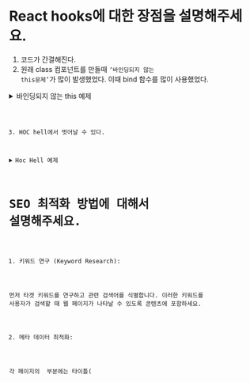 # React hooks에 대한 장점을 설명해주세요.

1. 코드가 간결해진다. 
2. 원래 class 컴포넌트를 만들때 <code>‘바인딩되지 않는 this문제’</code>가 많이 발생했었다. 이때 bind 함수를 많이 사용했었다.
<details>
  <summary>바인딩되지 않는 this 예제</summary>
<code>바인딩되지 않는 this 문제</code>는 주로 클래스 컴포넌트에서 이벤트 핸들러 함수를 다룰 때 발생할 수 있다.

```typescript
import React from 'react';

class MyComponent extends React.Component {
  constructor(props) {
    super(props);

    // 이벤트 핸들러 함수에 대한 수동 바인딩
    this.handleClick = this.handleClick.bind(this);

    this.state = {
      count: 0
    };
  }

  handleClick() {
    // 이벤트 핸들러 함수에서 this를 사용
    this.setState({ count: this.state.count + 1 });
  }

  render() {
    return (
      <div>
        <p>Count: {this.state.count}</p>
        {/* 이벤트 핸들러 함수를 전달할 때 주의가 필요 */}
        <button onClick={this.handleClick}>Increment</button>
      </div>
    );
  }
}

export default MyComponent;
```

의 코드에서 <code>handleClick</code> 메서드를 호출하는 부분에서는 <code>this</code>가 올바르게 참조되기 위해 수동으로 바인딩을 해주어야 한다. 
그렇지 않으면 <code>this.setState</code>에서 <code>this는 <code>undefined</code>가 되어 오류가 발생할 것이다.

</details>

3. HOC hell에서 벗어날 수 있다.

<details>
  <summary>Hoc Hell 예제</summary>

```typescript
import React from 'react';

// Higher Order Component 1
const withLogging = (WrappedComponent) => {
  class WithLogging extends React.Component {
    componentDidMount() {
      console.log('Component is mounted');
    }

    render() {
      return <WrappedComponent {...this.props} />;
    }
  }

  return WithLogging;
};

// Higher Order Component 2
const withAuthentication = (WrappedComponent) => {
  class WithAuthentication extends React.Component {
    render() {
      if (this.props.isAuthenticated) {
        return <WrappedComponent {...this.props} />;
      } else {
        return <p>Please log in to view this component.</p>;
      }
    }
  }

  return WithAuthentication;
};

// Original Component
class MyComponent extends React.Component {
  render() {
    return <div>My Component</div>;
  }
}

// HOC hell: 중첩된 고차 컴포넌트
const EnhancedComponent = withAuthentication(withLogging(MyComponent));

// 사용 예시
const App = () => {
  return <EnhancedComponent isAuthenticated={true} />;
};
```

</details>

# SEO 최적화 방법에 대해서 설명해주세요.

1. 키워드 연구 (Keyword Research):

먼저 타겟 키워드를 연구하고 관련 검색어를 식별합니다. 이러한 키워드를 사용자가 검색할 때 웹 페이지가 나타날 수 있도록 콘텐츠에 포함하세요.

2. 메타 데이터 최적화:

각 페이지의 <head> 부분에는 타이틀(<title>)과 메타 설명(<meta name="description">)을 최적화해야 한다.
Next.js에서는 <code>next/head</code> 모듈을 사용하여 페이지별로 메타 데이터를 설정할 수 있습니다.

3. Open Graph 사용

Open Graph는 페이스북에서 개발한 메타 데이터 프로토콜로, 웹 페이지를 소셜 미디어 플랫폼에서 더 잘 표시하고 공유할 수 있도록 도와준다. 
"og" 태그는 주로 페이스북, Twitter, LinkedIn 등의 소셜 미디어 플랫폼에서 공유될 때 페이지의 미리보기 정보를 정의하는 데 사용된다.

일반적으로 "og" 태그는 다음과 같은 메타 데이터를 포함할 수 있다.

- og:title: 페이지의 제목
- og:description: 페이지에 대한 간단한 설명
- og:image: 페이지와 관련된 이미지 URL
- og:url: 페이지의 URL
- og:type: 페이지의 유형 (웹사이트, 기사, 제품 등)
- og:locale: 페이지의 언어 및 지역 설정

4. 속도 최적화:

웹 페이지 로딩 속도를 최적화하고 빠르게 로드되도록 한다. 이미지 최적화, 브라우저 캐싱, 코드 분할 등을 사용할 수 있다.

5. XML, RSS 사용 

Next.js에서 XML 사이트맵을 생성하여 검색 엔진이 사이트의 페이지를 쉽게 색인화할 수 있도록 한다. rss도 사용한다. 


# 브라우저는 JSX 파일을 읽을 수 있나요?

리액트에서 사용하는 JSX 코드 형식은 브라우저에서 읽을 수 없다. JS의 확장 문법인 JSX는 브라우저에서 실행하기 전에 코드가 번들링되는 과정에서 바벨을 사용하여 일반 JS 형태의 코드로 변환되는 과정이 존재한다. 다만, 개발자의 입장에서 HTML처럼 작성할 수 있어 편하다는 장점에서 이를 사용한다.

# JSX 문법의 특징과 준수사항을 몇 개 알려준다면?

- 컴포넌트에 여러 요소가 있다면 반드시 부모 요소 하나가 감싸는 형태여야 한다.

```tsx
function App() {
	return (
		<div>
        		<h1></h1>
        		<h2></h2>
        	</div>
	)
}
```

이렇게 감싸는 이유는, 리액트가 사용하는 Virtual DOM 방식에서는 컴포넌트 변화를 감지할 때 효율적으로 비교하고자 컴포넌트 내부는 하나의 DOM 트리 구조로 이루어져야 한다는 규칙이 있기 때문이다.

- JSX 내부의 자바스크립트 표현식 내에서 if문을 사용할 수 없어서, 조건 연산자(삼항 연산자)를 사용합니다.
- undefined를 렌더링하지 않아야 한다. 다만 JSX 내부에서의 렌더링은 에러가 나지 않는다.
- 스타일을 지정할 때 카멜 표기법으로 작성해야 한다. ex) className, backgroundColor

# React의 useState는 동기 함수인데 마치 비동기 함수처럼 동작합니다. 그 이유는 무엇인가요?
1. 먼저 useState가 비동기 함수처럼 동작한다는 것은 <code>useState</code>의 결과값이 바로 다음 코드에 반영이 안된다는 것을 의미한다.  좀 더 풀어쓰면 <code>useState</code>는 블로킹되지 않는다. 
2. 그렇다면 <code>await</code> 키워드를 통해서 비동기 함수를 선언해 블로킹 시킬 수 있을까? -> 할 수 없다. 
   실제로 useState의 type declaration의 출력 type을 확인해보면 Promise가 없다. 
   즉, 동기함수이므로 await 키워드를 사용할 수 없다. 
   적황히 말하면 쓸 수는 없지만 의도된 동작은 하지 않는다. 
3. useState는 비동기 함수가 아니라 useState 함수의 호출이 비동기적으로 이루어진다. -> 동기/비동기, 블로킹/논블로킹 참고

### 왜 이러한 현상이 발생하는 가? 
이는 리액트의 리렌더링 원리가 가상돔을 통해 비동기적으로 작동하기 때문이다. 여기서 가상돔이란 실제 돔을 추상화하여 메모리에 유지하는 자료구조이다. 

리액트에서는 state나 props가 변경되면 컴포넌트가 리렌더링된다.
컴포넌트가 리렌더링되면 렌더링 함수가 호출되고, 이때 리액트는 새로운 가상 돔을 생성하여 이전 가상돔과 비교하여 변경된 부분만 실제 돔에 반영한다.
이 과정을 reconciliation(조정)이라고 한다.
리액트의 fiber 아키텍쳐는 reconciliation을 진행할 때 render phase(페이즈)와 commit phase(페이즈)의 두 단계로 나누어 진행한다.
render phase는 가상돔 트리를 순회하면서 변경된 부분을 찾는 과정이고, commit phase는 실제 돔에 변경 사항을 반영하는 과정이다.
실제 돔에 업데이트하는 과정이 만약 동기적으로 진행된다면, 메인 스레드가 차단되거나 응답 지연이 발생해서 렌더링 과정이 지연된다. 이는 UX를 저해하는 요소가 될 수 있다.

### 결론
setState 함수는 동기 함수이지만
setState 함수 호출은 비동기적으로 일어난다.
그래서 상태의 업데이트 결과가 즉각적으로 바로 다음 코드 라인에 반영되지 않는다.

리렌더링이 발생해야 업데이트된 상태 값이 가상돔 트리에 반영된다.

따라서 callBack 함수로 따로 인자값으로 지정하거나 async await를 쓸 수도 없으니 useEffect를 써야한다. 

# 제어 컴포넌트 (controlled component) & 비제어 컴포넌트 (uncontrolled component)

1. 제어 컴포넌트
   제어 컴포넌트는 사용자의 입력을 기반으로 자신의 state를 관리하고 업데이트합니다. React에서는 변경할 수 있는 state가 일반적으로 컴포넌트의 state 속성에 유지되며 setState()에 의해 업데이트됩니다.
   이러한 방식으로 React에 의해 값이 제어되는 입력 폼 엘리먼트를 “제어 컴포넌트 (controlled component)“라고 합니다.

ex)

```typescript
export default function App() {
  const [input, setInput] = useState('');
  const onChange = (e) => {
    setInput(e.target.value);
  };

  return (
    <div className="App">
      <input onChange={onChange} />
    </div>
  );
}
```

보다시피 사용자의 입력을 받는 컴포넌트에 event 객체를 이용해 setState()로 값을 저장하는 방식을 제어 컴포넌트 방식이라 할 수 있다. -> React에 의해 값이 제어되므로 제어 컴포넌트

2. 비제어 컴포펀트
   우리는 바닐라 자바스크립트를 사용할 때 폼을 제출할때 (submit button)을 클릭할 때 요소 내부의 값을 얻어왔다. 비제어 컴포넌트 또한 이와 유사한 방식으로 사용된다.
   비제어 컴포넌트 방식을 사용할 땐, 제어 컴포넌트 방식에서 사용한 setState()를 쓰지 않고 ref를 사용해서 값을 얻는다.

ex)

```typescript
export default function App() {
  const inputRef = useRef(); // ref 사용
  const onClick = () => {
    console.log(inputRef.current.value);
  };

  return (
    <div className="App">
      <input ref={inputRef} />
      <button type="submit" onClick={onClick}>
        전송
      </button>
    </div>
  );
}
```

제어 컴포넌트의 경우 사용자가 입력을 하는 액션을 취할때마다 리렌더링을 발생시키는 반면, 비제어 컴포넌트는 사용자가 직접 트리거 하기 전까지는 리렌더링을 발생시키지도 않고 값을 동기화 시키지도 않는다.

### 왜 ref는 리렌더링을 발생시키지 않을까?

useRef() 는 heap영역에 저장되는 일반적인 자바스크립트 객체이다.
매번 렌더링할 때 동일한 객체를 제공한다. heap에 저장되어 있기 때문에 어플리케이션이 종료되거나 가비지 컬렉팅될 때 까지, 참조할때마다 같은 메모리 값을 가진다고 할 수 있다.
값이 변경되어도 리렌더링이 되지 않는다. 같은 메모리 주소를 갖고있기 때문에 자바스크립트의 === 연산이 항상 true 를 반환한다. 즉 변경사항을 감지할 수 없어서 리렌더링을 하지 않는다는 뜻이다.

| 기능                                   | 제어 컴포넌트 | 비제어 컴포넌트 |
| -------------------------------------- | ------------- | --------------- |
| 일회성 정보 검색 (예: 제출)            | O             | O               |
| 제출 시 값 검증                        | O             | O               |
| 실시간으로 필드값의 유효성 검사        | O             | X               |
| 조건부로 제출 버튼 비활성화 (disabled) | O             | X               |
| 실시간으로 입력 형식 적용하기          | O             | X               |
| 동적 입력                              | O             | X               |

# ReactNode vs JSX.Element vs ReactElement 
<code>ReactNode</code>는 <code>ReactElement</code>를 비롯하여 대부분의 자바스크립트 데이터 타입을 아우르는 범용적인 타입이다. 따라서 어떤 props을 받을 건데, 구체적으로 어떤 타입이 올지 알 수 없거나, 어떠한 타입도 모두 받고 싶다면 <code>ReactNode</code>로 지정해주는 것이 좋다.

```jsx
type ReactNode =
  | ReactElement
  | string
  | number
  | ReactFragment
  | ReactPortal
  | boolean
  | null
  | undefined

type ReactFragment = Iterable<ReactNode>
```

예제) 
```jsx
type BlogProps = {
  profile: React.ReactNode
  introduction: JSX.Element
}

const Blog = ({ profile, introduction }: BlogProps) => {
  return (
    <div>
      {profile}
      {introduction}
    </div>
  )
}

export default Blog

const App = () => {
  return (
    <Blog
      profile={'howdy-mj'}
      introduction={'howdy-mj'} // TS2322: Type 'string' is not assignable to type 'Element'.
    />
  )
}

export default App
```

여기서 profile에는 string을 선언할 수 있지만, introduction은 string이기 때문에 Element 타입에 선언할 수 없다는 에러가 뜬다.

여기서 ReactNode에는 ReactElement만 있다. (JSX.element 가 없다.) 
둘다 <code>React.createElement()</code>의 리턴값인데 무슨 차이점이 있을까 

### React.createElement() 
```jsx
const HowdyMj = () => {
  return <div>howdy-mj</div>
}
```
위와 같이 JSX로 작성된 코드를 자바스크립트로 변환하면 아래와 같이 변한다.
```jsx
const HowdyMj = () => {
  return React.createElement('div', null, 'howdy-mj')
}
```

### ReactElement
<code>ReactElement</code>는 ReactElementType.js에서 flow로 정의되어 있어 쉽게 볼 수 있다.

```jsx
export type ReactElement = {|
  $$typeof: any,
  type: any,
  key: any,
  ref: any,
  props: any,
  // ReactFiber
  _owner: any,

  // __DEV__
  _store: { validated: boolean, ... },
  _self: React$Element<any>,
  _shadowChildren: any,
  _source: Source,
}
```

위에서 이미 본 익숙한 형태의 타입을 볼 수 있다.

```jsx
interface ReactElement<
  P = any,
  T extends string | JSXElementConstructor<any> =
    | string
    | JSXElementConstructor<any>
> {
  type: T
  props: P
  key: Key | null
}

type JSXElementConstructor<P> =
  | ((props: P) => ReactElement<any, any> | null)
  | (new (props: P) => Component<any, any>)

type ComponentType<P = {}> = ComponentClass<P> | FunctionComponent<P>

type Key = string | number
따라서 type이 받는 T 제너릭은 해당 HTML 태그의 타입을 받고, props는 그 외의 컴포넌트가 갖고 있는 속성을 받는다.
```

### JSX.Element
<code>JSX.Element</code>는 ReactElement의 타입과 props를 모두 any로 받아 확장한 인터페이스다. 따라서 더 범용적으로 사용할 수 있다.

```jsx
// Global
declare global {
  namespace JSX {
    interface Element extends React.ReactElement<any, any> {}
  }
}

// React Elements
declare namespace React {
  // ... 생략
}
```
또한 React 관련 타입은 모두 React의 namespace에서 선언되었는데, JSX는 global namespace로 선언되어 있다. 따라서 React 내에서 JSX를 import하지 않아도 바로 사용이 가능하다.

### 정리 
1) ReactNode:

<code>ReactNode</code>은 React 구성 요소(컴포넌트)의 자식 요소(또는 자식 요소의 배열)를 나타내는 타입입니다.
주로 함수 컴포넌트나 클래스 컴포넌트에서 컴포넌트의 자식을 표현할 때 사용
<code>ReactNode</code>은 JSX에서 {...} 중괄호로 둘러싸인 자식 엘리먼트의 배열을 포함할 수 있으며, 이 배열은 컴포넌트 내에서 렌더링된다. 

2) JSX.Element:

<code>JSX.Element</code>는 React 구성 요소가 반환하는 React 엘리먼트(React 컴포넌트의 인스턴스)를 나타난다.
주로 React 컴포넌트 내에서 UI 엘리먼트를 생성하고 반환하는 데 사용된다. 
<code>JSX.Element</code>는 컴포넌트에서 반환된 JSX 코드 블록을 나타낸다.

3) ReactElement:

<code>ReactElement</code>는 React 엘리먼트의 타입과 속성(props)을 나타내는 객체
주로 React 엘리먼트를 프로그래밍 방식으로 생성하고 조작할 때 사용
<code>React.createElement()</code> 함수를 사용하여 <code>ReactElement</code>를 생성할 수 있다.

```jsx
const element = React.createElement('div', { className: 'my-class' }, 'Hello, World!');
```

# 서버 컴포넌트 
서버 컴포넌트를 사용하면 서버에서 렌더링 및 선택적으로 캐시할 수 있는 UI를 작성할 수 있다. 
Next.js에서는 렌더링 작업을 부분별로 분할하여 <code>스트리밍</code> 및 <code>부분 렌더링</code>을 가능하게 하며 총 3개의 렌더링 방법이 있다. -> 추후 서버 렌더링 전략에 대해서 정리 예정 

### 서버 렌더링의 장점 
1. 데이터 가져오기: 서버 구성 요소를 사용하면 데이터 가져오기를 데이터 소스에 가깝게 서버로 이동할 수 있다. 
   이를 통해 렌더링에 필요한 데이터를 가져오는데 걸리는 시간과 클라이언트가 요청해야 하는 양을 줄여 성능을 향상시킬 수 있다.
2. 보안: 토큰 및 API 키와 같은 중요한 데이터 및 로직을 클라이언트에 노출할 위험 없이 서버에 보관할 수 있다.
3. 캐싱(Cashing): 서버에서 렌더링을 수행함으로써 결과를 캐싱하여 이후 요청 및 사용자 간에 재사용할 수 있다. -> 각 요청에 수행되는 렌더링 및 데이터 가져오기 작업의 양을 줄여 성능을 향상시키고 비용을 절감할 수 있다.
4. 번들 크기: 서버 구성 요소를 사용하면 이전에 서버의 클라이언트 자바스크립트 번들 크기에 영향을 주었던 큰 의존성을 유지할 수 있다. 이는 클라이언트가 서버 구성 요소용 자바스크립트를 다운로드, 구문 분석 및 실행할 필요가 없기 때문에 인터넷 속도가 느리거나 덜 강력한 장치를 사용장게 유용하다.
5. 초기 페이지 로드 및 FCP(First Contentful Paint): 서버에서 HTML을 생성하여 사용자가 페이지를 렌더링하는 데 필요한 자바스크립트를 다운로드, 구문 분석 및 싱핼할 때까지 기다리지 않고 페이지를 바로 볼 수 있다.
6. 검색 엔진 최적화 및 소셜 네트워크 공유성: 렌더링된 HTML은 검색 엔진 봇이 페이지를 인덱싱하고 소셜 네트워크 봇이 페이지에 대한 소셜 카드 미리보기를 생성하는 데 사용할 수 있다.
7. 스트리밍: 서버 컴포넌트를 사용하면 렌더링 작업을 청크로 나누어 준비가 되면 클라이언트에 스트리밍할 수 있다. 이렇게 하면 전체 페이지가 서버에서 렌더링될 때까지 기다릴 필요없이 페이지의 일부를 더 일찍 볼 수 있다. 

### 어떻게 서버 컴포넌트는 렌더링되는 가? 
서버에서 Next.js는 React의 API를 사용하여 렌더링을 조정한다.
렌더링 작업은 <code>개별 경로 세그먼트</code>와 <code>Suspense Boundaries</code>에 의해 <code>chunks</code>로 나뉘어 진다. 

각 <code>chunks</code>는 두 단계로 렌더링된다. 

<code>React</code>는 서버 컴포넌트를 <code>RSC Payload(React Server Component Payload)</code>라는 특수한 데이터 형식으로 만든다. 
<code>Next.js</code>는 <code>RSC Payload</code> 및 <code>Client Component Javascript</code> 명령을 사용하여 서버에서 HTML을 렌더링한다. 

그런 다음 클라이언트에서 이걸 받아서 <code>HTML</code>은 경로의 빠른 (상호작용 안되는) 미리보기를 사용되며, 초기 페이지 로드로 사용된다. 
<code>RSC Payload</code>는 <code>Client</code>와 <code>Server Component</code> tree를 재조정하며, DOM을 업데이트한다. 
<code>Javascript instructions</code>는 Client component에 수화(hydration)되며 이제 어플리케이션을 상호작용될 수 있게 한다. 

### RSC(React Server Component Payload)란 먼가요??
<code>RSC Payload</code>는 렌더링된 <code>React Server Components tree</code>의 컴펙트한 <code>binary representation</code>이다. 
<code>Client</code>에서 <code>React</code>가 브라우저 DOM을 업데이트하는 데 사용된다.  
- 다음과 같은 내용을 포함하고 있다. 
1. <code>Server Components</code>의 렌더링된 결과
2. <code>Client Components</code>의 렌더링될 위치 및 Javascript file의 참조 
3. <code>Server Components</code>에서 <code>Client Components</code>로 전달될 Props들 


# SSR의 동작 순서를 알려주세요.
1. 서버에서 특정 페이지에 대한 모든 데이터를 가져온다.
2. 서버는 페이지의 HTML를 렌더링한다.
3. 해당 페이지의 HTML, CSS, JS를 클라이언트로 전송한다.
4. 생성된 HTML,CSS를 이용하여 정적인 화면(인터페이스)을 사용자에게 보여준다.
5. React는 정적인 사용자 인터페이스에 Hydrate하여 Javascript를 내려주어 상호작용할 수 있게 만든다. 

![스크린샷 2023-10-30 오후 10 56 37](https://github.com/in-ch/tech-inverview-study/assets/49556566/d9d41a4c-38d0-4762-9ffe-b35c834ec30a)

이 단계는 순차적이며 블로킹적이다. (완료해야지만 다음 단계가 수행된다.) 

서버는 모든 데이터를 가져온 후에만 페이지에 대한 HTML를 렌더링할 수 있고, 클라이언트에서 리액트는 페이지의 모든 구성 요소에 대한 코드를 다운로드한 후에만 UI에 hydrate를 할 수 있다.

# 컴포넌트란?

<img src="https://i0.wp.com/hanamon.kr/wp-content/uploads/2021/01/%EC%BB%B4%ED%8F%AC%EB%84%8C%ED%8A%B8.png?w=1280&ssl=1" width="300" />

컴포넌트(Component)란 프로그래밍에 있어 재사용이 가능한 각각의 독립된 모듈을 뜻한다.

그림에서 확인 할 수 있듯이 컴포넌트 기반 프로그래밍을 하면 마치 레고 블록처럼 이미 만들어진 컴포넌들을 조합하여 화면을 구성할 수 있다.

웹 컴포넌트는 이러한 컴포넌트 기반 프로그래밍을 웹에서도 적용할 수 있도록 W3C에서 새로 정한 규격이다. 웹 표준을 기반으로 구축되었으며, 최신 부라우저 및 모든 JavaScript 라이브러리, 프레임워크에서도 사용할 수 있다. 따라서 웹 컴포넌트를 이용하여 코드를 작성하면 Vue.js 나 React.js 와 같은 라이브러리, 프레임워크에 의존하지 않고 상호 운용이 가능하게끔 작성할 수 있다.

### 웹 컴포넌트의 규격

- Shadow DOM : DOM과 스타일을 캡슐화하여 메인으로부터 독립적으로 스크립트와 스타일을 처리할 수 있도록 한다.
- Custom Elements : HTML에 새로운 HTML/DOM 요소를 정의할 수 있는 JavaScript API.
- ES Modules : 이전 규격이었던 HTML Import를 대체하여 나온 규격이며, 자바스크립트로 구현하는 모듈 시스템.

출처: [https://hanamon.kr/컴포넌트-component란/](https://hanamon.kr/%EC%BB%B4%ED%8F%AC%EB%84%8C%ED%8A%B8-component%EB%9E%80/)

# 컴포넌트 IoC 패턴이란 
API를 사용하는 이에게 내부적으로 어떻게 동작할지에 대한 권한을 부여하는 매커니즘
한마디로 컴포넌트를 사용하는 개발자에게 컴포넌트의 제어권을 넘겨주는 행위 
늘어나는 요구사항에 유연하게 대처하기 위해 "컴포넌트를 어떻게 사용할까"의 역할을 컴포넌트가 아닌 사용하는 개발자에게 넘겨주는 행위

### 언제 사용할까?
- 여러가지 경우에 사용될 수 있는 재사용 가능한 컴포넌트를 만들고 싶다.
- 사용하기 쉽고 편리한 API를 제공하는 컴포넌트를 만들고 싶다.
- UI와 기능면에서 확장성 있는 컴포넌트를 만들고 싶다.

### 일반적인 컴포넌트 패턴은 무슨 문제가 발생할까?
- 컴포넌트가 책임감이 막중한 컴포넌트가 된다.
- 컴포넌트의 유지보수가 어려워진다.
- 복잡한 API를 가진 컴포넌트가 된다. (사용하기 힘들다…)
- 구현 난이도가 올라간다.
- 구현의 범위가 모호해진다. (여기까지 추가될지도 모른다…)

### 종류 
- compound component pattern
- Control Props Pattern
- Custom Hook Pattern
- Props Getters Pattern

# forwardRef에 대해서 설명해주세요.
함수형 컴포넌트에서 하위 component에 props로 ref를 drilling할 때 하위 컴포넌트가 일반 함수형 컴포넌트로 정의할 경우 ref가 제대로 동작 안하는 버그가 발생한다. 

이는 React의 기본 원리인 <code>unidirectional data flow</code>와 관련이 있다. <code>unidirectional data flow</code>란 데이터 및 콜백 함수는 상위 컴포넌트에서 하위 컴포넌트로 전달되야 하는 것을 말한다.

이럴 때는 <code>forwardRef</code>를 사용해야 한다.

```tsx
const FancyButton = React.forwardRef((props, ref) => (  <button ref={ref} className="FancyButton">    {props.children}
  </button>));

// 이제 DOM 버튼으로 ref를 직접 받을 수 있다.
const ref = React.createRef();
<FancyButton ref={ref}>Click me!</FancyButton>;
```

또한 ref값을 조절해야 하는 일이 생긴다면 <code>useImperativeHandle</code>을 사용할 수 있다.
```
function FancyInput(props, ref) {
  const inputRef = useRef();
  useImperativeHandle(ref, () => ({
    focus: () => {
      inputRef.current.focus();
    }
  }));
  return <input ref={inputRef} ... />;
}
FancyInput = forwardRef(FancyInput);
```

# React에서 SOLID 원칙을 적용할 수 있나요?
- S: SRP, 단일 책임 원칙: 한 클래스는 하나의 책임만 가져야 한다.
- O: OCP, 개방 폐쇄 원칙: 소프트웨어 요소는 확장에는 열려 있으나 변경에는 닫혀 있어야 한다.
- L: LSP, 리스코프 치환 원칙: 프로그램의 객체는 프로그램의 정확성을 깨뜨리지 않으면서 하위 타입의 인스턴스로 바꿀 수 있어야 한다.
- I: ISP, 인터페이스 분리 원칙: 특정 클라이언트를 위한 인터페이스 여러 개가 범용 인터페이스 하나보다 낫다.
- D: DIP, 의존관계 역전 원칙: 프로그래머는 추상화에 의존해야지, 구체화에 의존하면 안된다. 의존성 주입은 이 원칙을 따르는 방법 중 하나이다. 

>  일단 리액트는 객체지향언어가 아니기 때문에 위의 개념을 곧이곧대로 받아드리기는 어렵다. (애초에 자바스크립트에서는 클래스라고 생각하는 것은 프로토타입 시스템을 사용하여 시뮬레이션된 클래스 유사체일 뿐이다. 인터페이스도 존재 x ) → 그래도 SOLID와 같은 소프트웨어 설계 원칙은 언어에 구애받지 않고 추상화 수준이 높다. 

### 단일 책임 원칙 (SRP)
큰 모듈을 작은 모듈로 나누는 것, 작은 모델이 테스팅하기에도 더 쉽다. 그리고 컴포넌트 간의 의존성을 낮출 수 있으며 코드 파악도 쉬워진다. 

<details>
- bad: 컴포넌트가 너무 많은 역할을 수행하고 있다. 

```typescript
const ActiveUsersList = () => {
  const [users, setUsers] = useState([]);

  useEffect(() => {
    const loadUsers = async () => {
      const response = await fetch("/some-api");
      const data = await response.json();
      setUsers(data);
    };

    loadUsers();
  }, []);

  const weekAgo = new Date();
  weekAgo.setDate(weekAgo.getDate() - 7);

  return (
    <ul>
      {users
        .filter((user) => !user.isBanned && user.lastActivityAt >= weekAgo)
        .map((user) => (
          <li key={user.id}>
            <img src={user.avatarUrl} />
            <p>{user.fullName}</p>
            <small>{user.role}</small>
          </li>
        ))}
    </ul>
  );
};
```

- Good : 로직을 독립적으로 사용할 수 있도록 한다.

```typescript
const useActiveUsers = () => {
  const { users } = useUsers();

  const activeUsers = useMemo(() => {
    return getOnlyActive(users);
  }, [users]);

  return { activeUsers };
};

const ActiveUsersList = () => {
  const { activeUsers } = useActiveUsers();

  return (
    <ul>
      {activeUsers.map((user) => (
        <UserItem key={user.id} user={user} />
      ))}
    </ul>
  );
```

</details>

### 개방-폐쇄 원칙 (OCP)
원본 소스 코드를 변경하지 않고 확장할 수 있는 방식으로 컴포넌트를 구조화하도록 한다. 

### 리스코프 치환 원칙 (LSP)
React 팀에서는 상속을 쓰는 것을 권고하지 않는다.
단, typescript에서는 쓸 수 있는데 만약 S가 T의 하위 타입이라면, T 타입의 객체는 S 타입의 객체로 대체될 수 있다.
ㄴ 부모 클래스와 자식 클래스는 잘못된 결과 없이 서로 교환하여 사용될 수 있도록 한다.

### 인터페이스 분리 원칙 (ISP)
React에서 컴포넌트는 사용하지 않는 props에 의존해서는 안된다.
ㄴ 시스템의 컴포넌트 간 의존성을 최소화해 컴포넌트의 결합도를 낮추고, 재사용성을 높일 수 있다. 

<details>
- bad: 만약 여기에 Thumbnail을 쓰는 LiveStream이라는 컴포넌트가 새로 추가된다면 호환이 안된다.

```typescript
type Video = {
  title: string;
  duration: number;
  coverUrl: string;
};

type Props = {
  items: Array<Video>;
};

type Props = {
  video: Video;
};

const VideoList = ({ items }) => {
  return (
    <ul>
      {items.map((item) => (
        <Thumbnail key={item.title} video={item} />
      ))}
    </ul>
  );
};


const Thumbnail = ({ video }: Props) => {
  return <img src={video.coverUrl} />;
};
```

- Good: 필요한 props에만 의존하도록 Thumbnail 컴포넌트를 리팩터링해야 한다.

```typescript
type Props = {
  coverUrl: string;
};

const Thumbnail = ({ coverUrl }: Props) => {
  return <img src={coverUrl} />;
};

type Props = {
  items: Array<Video | LiveStream>;
};

const VideoList = ({ items }) => {
  return (
    <ul>
      {items.map((item) => {
        if ("coverUrl" in item) {
          // 여긴 video입니다.
          return <Thumbnail coverUrl={item.coverUrl} />;
        } else {
          // 여긴 live stream입니다.
          return <Thumbnail coverUrl={item.previewUrl} />;
        }
      })}
    </ul>
  );
};
```

</details>

### 의존관계 역전 원칙(DIP)
구체화가 아닌 추상화에 의존해야 한다. 
즉, 한 컴포넌트가 다른 컴포넌트에 직접적으로 의존해서는 안되며, 둘 다 공통된 추상화에 의존해야 한다. 
ㄴ 서로 다른 컴포넌트 간의 결합을 최소화하는 것을 목표로 한다. 

<details>

- bad

```typescript
import api from "~/common/api";

const LoginForm = () => {
  const [email, setEmail] = useState("");
  const [password, setPassword] = useState("");

  const handleSubmit = async (evt) => {
    evt.preventDefault();
    await api.login(email, password);
  };

  return (
    <form onSubmit={handleSubmit}>
      <input
        type="email"
        value={email}
        onChange={(e) => setEmail(e.target.value)}
      />
      <input
        type="password"
        value={password}
        onChange={(e) => setPassword(e.target.value)}
      />
      <button type="submit">Log in</button>
    </form>
  );
};
```

- Good: 

```typescript
import api from "~/common/api";

const ConnectedLoginForm = () => {
  const handleSubmit = async (email, password) => {
    await api.login(email, password);
  };

  return <LoginForm onSubmit={handleSubmit} />;
};


type Props = {
  onSubmit: (email: string, password: string) => Promise<void>;
};

const LoginForm = ({ onSubmit }: Props) => {
  const [email, setEmail] = useState("");
  const [password, setPassword] = useState("");

  const handleSubmit = async (evt) => {
    evt.preventDefault();
    await onSubmit(email, password);
  };

  return (
    <form onSubmit={handleSubmit}>
      <input
        type="email"
        value={email}
        onChange={(e) => setEmail(e.target.value)}
      />
      <input
        type="password"
        value={password}
        onChange={(e) => setPassword(e.target.value)}
      />
      <button type="submit">Log in</button>
    </form>
  );
};
```

이렇게 함으로써 LoginForm 컴포넌트는 더 이상 api 모듈에 의존하지 않게 된다.
api에 크리덴셜을 제출하는 로직은 onSubmit 콜백을 통해 추상화되었으며 이제 이 로직의 구체적인 구현을 제공하는 것은 상위 컴포넌트의 책임이 된다. 
여기서 LoginForm은 말 그대로 ux만 담당할 수 있게 되고, api 호출은 그 상위 컴포넌트의 책임이 된다. 

</details>

# headless design pattern 

리액트 UI 컨트롤이 더 정교해짐에 따라 복잡한 로직이 시각적 표현과 얽히게 될 수 있다. 이로 인해 컴포넌트의 동작을 추론하기 어렵고, 테스트하기도 어려워지며, 다른 모양이 필요한 유사한 컴포넌트를 구축해야 할 수도 있다. 
<code>헤드리스 컴포넌트</code>는 모든 비시각적인 로직과 상태 관리를 추출하여 컴포넌트의 두뇌를 UI에서 분리하는 디자인 패턴이다. 

헤드리스 컴포넌트는 리액트 디자인 패턴으로 일반적으로 리액트 훅으로 구현되며, 컴포넌트가 특정 UI를 규정하지 않고, 로직과 상태 관리만을 전적으로 책임지는 컴포넌트이다. 이는 작업의 '두뇌'를 제공하지만 '겉모습'은 구현하는 개발자에게 맡기는 패턴이다. -> 특정 시각적 표현을 강요하지 않고 기능성을 제공한다. 

일반적으로 컴포넌트는 UI를 가지고 있고 사용자와의 상호작용, 화면 렌더링 등을 담당한다. 그러나 헤드리스 컴포넌트 디자인 패턴에서는 UI를 가지지 않고, 데이터 처리와 관련된 부분만을 담당하는 로직 컴포넌트를 따로 분리한다. 이로써 컴포넌트는 더욱 재사용성이 높아지며, 특히 여러 플랫폼에서 동일한 비즈니스 로직을 공유하고자 할 때 효과적이다.

> 아무리 비교해봤는데,, headless design pattern과 ioc 패턴과 비슷한 것 같다.
  결국 둘다 UI와 비지니스 로직을 분리하는 것에 집중한다. 
  ioc는 말그대로 비지니스 로직을 직접 사용하는 개발자에게 위임하는 것을 말하고, 헤드리스 컴포넌트는 ui랑 비지니스 로직을 분리하는 의미한다. 결국 둘다 혼용해서 쓰는 것이고 위의 적은 다양한 패턴들이 존재하는 것이다.

# 리액트에서 제시하는 9가지 권장 사항 

<details>
  <summary>1. 반복문에서 요소의 키를 선택할 때는 (배열 인덱스가 아닌) 동일한 항목에 대해 항상 동일한 값을 갖는 식별자를 사용해야 한다.</summary>

- 리액트는 렌더링 전반에 걸쳐 리스트 요소를 추적하기 위해 키를 사용한다. 요소가 추가, 삭제 또는 순서가 변경되면 인덱스 키는 리액트가 잘못 추적하게 만들어 버그를 유발할 수 있다.

```tsx
// 🛑 잘못된 코드
return (
  <ul>
    {items.map((item, index) => (
      <li key={index}>…</li>
    ))}
  </ul>
);

// 🟢 올바른 코드, item.id가 안정적인 고유한 식별자라고 가정했을 때
return (
  <ul>
    {items.map((item, index) => (
      <li key={item.id}>…</li>
    ))}
  </ul>
);
```

</details>

<details>
  <summary>2. 컴포넌트를 정의할 때는 다른 컴포넌트나 함수 안에 중첩되지 않도록 하고 파일/모듈의 최상위 레벨에 정의해야 한다.</summary>

때로는 다른 컴포넌트 안에 컴포넌트를 정의하는 것이 편리해 보일 수 있다. 하지만 이렇게 하면 렌더링할 때마다 컴포넌트가 재선언되어 성능이 저하될 수 있다.

```tsx
// 🛑 잘못된 코드
function ParentComponent() {
  // ...
  function ChildComponent() {…}

  return <div><ChildComponent /></div>;
}

// 🟢 올바른 코드
function ChildComponent() {…}

function ParentComponent() {
  return <div><ChildComponent /></div>;
}
```

</details>

<details>
  <summary>3. 상태에 무엇을 저장할지 결정할 때는 필요한 것을 계산하는 데 사용할 수 있는 최소한의 정보를 저장해라</summary>

이렇게 해야 버그 발생 없이 상태를 쉽게 업데이트할 수 있다. 
서로 다른 상태 항목이 서로 맞지 않거나 일관성이 떨어지는 것을 방지할 수 있다.

```tsx
// 🛑 잘못된 코드
const [allItems, setAllItems] = useState([]);
const [urgentItems, setUrgentItems] = useState([]);

function handleSomeEvent(newItems) {
  setAllItems(newItems);
  setUrgentItems(newItems.filter((item) => item.priority === "urgent"));
}

// 🟢 올바른 코드
const [allItems, setAllItems] = useState([]);
const urgentItems = allItems.filter((item) => item.priority === "urgent");

function handleSomeEvent(newItems) {
  setAllItems(newItems);
}
```

</details>

<details>
  <summary>4. useMemo, useCallback 혹은 memo를 사용하여 캐싱할지 여부를 고려한다면 성능 문제가 발견될 때까지 캐싱을 미뤄야 한다.</summary>

항상 메모하는 것이 큰 단점은 아니지만, 사소한 단점은 코드의 가독성이 떨어진다.

```tsx
// 🛑 잘못된 코드
const [allItems, setAllItems] = useState([]);
const urgentItems = useMemo(
  () => (allItems.filter((item) => item.status === "urgent"), [allItems])
);

// 🟢 올바른 코드 (성능 문제가 발견되기 전까지)
const [allItems, setAllItems] = useState([]);
const urgentItems = allItems.filter((item) => item.priority === "urgent");
```

</details>

<details>
  <summary>5. 공통된 코드를 함수로 추출할 때, 다른 훅을 호출하는 경우에만 훅으로 이름을 지정해야 한다.</summary>

함수 컴포넌트가 다른 훅을 호출하는 경우, 그 함수도 훅이어야 리액트의 훅 동작에 대한 제한을 적용할 수 있다.
함수가 다른 훅을 호출하지 않는다면 이러한 제한을 적용할 이유가 없다. 함수는 조건부 내부를 포함해 어드에서나 호출할 수 있기 때문에 훅이 아닐 때 더욱 다양하게 활용될 수 있다.

- 제한 사항 
1. 최상위에서만 호출: 훅은 항상 함수 컴포넌트 또는 다른 커스텀 훅 내에서 최상위 수준에서만 호출해야 하고 반복문같은 곳 안에 못 넣는다.
2. 함수 컴포넌트 또는 다른 훅 내에서만 사용되어야 합니다. 
    참고로 React의 함수 컴포넌트에서는 항상 JSX 또는 null을 반환해야 한다.

```tsx
// 🛑 잘못된 코드
function useDateColumnConfig() {
  // 훅 제한이 적용됩니다
  return {
    dataType: "date",
    formatter: prettyFormatDate,
    editorComponent: DateEditor,
  };
}

// 🟢 올바른 코드
function getDateColumnConfig() {
  // 어디에서나 호출할 수 있습니다
  return {
    dataType: "date",
    formatter: prettyFormatDate,
    editorComponent: DateEditor,
  };
}

function useNameColumnConfig() {
  // useTranslation 훅을 호출하기 때문에 훅이어야 합니다
  const { t } = useTranslation();
  return {
    dataType: "string",
    title: t("columns.name"),
  };
}
```

</details>

<details>
  <summary>6. 프로퍼티 변경에 따라 상태를 조정해야 하는 경우 effect가 아닌 컴포넌트 함수에 (렌더링 중에) 직접 상태를 설정해야 한다.</summary>

```tsx
// 🛑 잘못된 코드
function List({ items }) {
  const [selection, setSelection] = useState(null);

  useEffect(() => {
    setSelection(null);
  }, [items]);
  //...
}

// 🟢 올바른 코드
function List({ items }) {
  const [prevItems, setPrevItems] = useState(items);
  const [selection, setSelection] = useState(null);

  if (items !== prevItems) {
    setPrevItems(items);
    setSelection(null);
  }
  //...
}
```
</details>

<details>
  <summary>7. 데이터를 페칭해야 하는 경우, useEffect보다 라이브러리를 사용하는 것이 좋다.</summary>

useEffect로 데이터를 페칭할 경우 미세한 버그가 발생할 수 있고 이를 해결하기 위해서는 많은 양의 보일러 플레이트가 필요하다. 

```tsx
// 🛑 잘못된 코드
const [items, setItems] = useState();
useEffect(() => {
  api.loadItems().then((newItems) => setItems(newItems));
}, []);

// 🟢 올바른 코드 (하나의 라이브러리 사용 예시)
import { useQuery } from "@tanstack/react-query";

const { data: items } = useQuery(["items"], () => api.loadItems());
```

</details>

<details>
  <summary>8. 이벤트 발생에 대한 응답으로 어떠한 액션을 취해야 하는 경우, useEffect가 아닌 이벤트 핸들러에 코드를 작성해라.</summary>

```tsx
const [savedData, setSavedData] = useState(null);
const [validationErrors, setValidationErrors] = useState(null);

// 🛑 잘못된 코드
useEffect(() => {
  if (savedData) {
    setValidationErrors(null);
  }
}, [savedData]);

function saveData() {
  const response = await api.save(data);
  setSavedData(response.data);
}

// 🟢 올바른 코드
async function saveData() {
  const response = await api.save(data);
  setSavedData(response.data);
  setValidationErrors(null);
}
```

</details>

<details>
  <summary></summary>
</details>

<details>
  <summary></summary>
</details>

<details>
  <summary></summary>
</details>